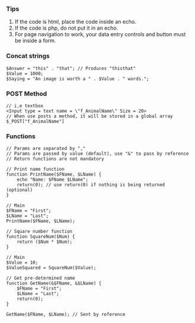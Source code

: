 ### Tips
1.	If the code is html, place the code inside an echo. 
2.	If the code is php, do not put it in an echo.
3.	For page navigation to work, your data entry controls and button must be inside a form.

### Concat strings
```
$Answer = "this" . "that"; // Produces "thisthat"
$Value = 1000;
$Saying = "An image is worth a " . $Value . " words.";  
```

### POST Method
```
// i.e textbox
<Input type = text name = \"f_AnimalName\" Size = 20>
// When use posts a method, it will be stored in a global array 
$_POST["f_AnimalName"]
```

### Functions
```
// Params are separated by ","
// Params are passed by value (default), use "&" to pass by reference
// Return functions are not mandatory 

// Print name function
function PrintName($FName, $LName) {
    echo "Name: $FName $LName";
    return(0); // use return(0) if nothing is being returned (optional)
} 

// Main
$FName = "First";
$LName = "Last";
PrintName($FName, $LName);

// Square number function
function SquareNum($Num) {
    return ($Num * $Num);
}

// Main
$Value = 10;
$ValueSquared = SquareNum($Value);

// Get pre-determined name
function GetName(&$FName, &$LName) {
    $FName = "First";
    $LName = "Last"; 
    return(0);
}

GetName($FName, $LName); // Sent by reference